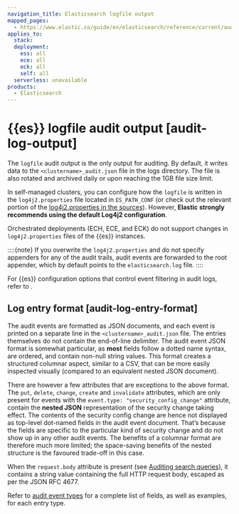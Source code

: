 ```yaml
---
navigation_title: Elasticsearch logfile output
mapped_pages:
  - https://www.elastic.co/guide/en/elasticsearch/reference/current/audit-log-output.html
applies_to:
  stack:
  deployment:
    ess: all
    ece: all
    eck: all
    self: all
  serverless: unavailable
products:
  - Elasticsearch
---
```


# {{es}} logfile audit output [audit-log-output]

The `logfile` audit output is the only output for auditing. By default, it writes data to the `<clustername>_audit.json` file in the logs directory. The file is also rotated and archived daily or upon reaching the 1GB file size limit.

In self-managed clusters, you can configure how the `logfile` is written in the `log4j2.properties` file located in `ES_PATH_CONF` (or check out the relevant portion of the [log4j2.properties in the sources](https://github.com/elastic/elasticsearch/blob/master/x-pack/plugin/core/src/main/config/log4j2.properties)). However, **Elastic strongly recommends using the default Log4j2 configuration**.

Orchestrated deployments (ECH, ECE, and ECK) do not support changes in `log4j2.properties` files of the {{es}} instances.

::::{note}
If you overwrite the `log4j2.properties` and do not specify appenders for any of the audit trails, audit events are forwarded to the root appender, which by default points to the `elasticsearch.log` file.
::::

For {{es}} configuration options that control event filtering in audit logs, refer to [](./configuring-audit-logs.md).

## Log entry format [audit-log-entry-format]

The audit events are formatted as JSON documents, and each event is printed on a separate line in the `<clustername>_audit.json` file. The entries themselves do not contain the end-of-line delimiter. The audit event JSON format is somewhat particular, as **most** fields follow a dotted name syntax, are ordered, and contain non-null string values. This format creates a structured columnar aspect, similar to a CSV, that can be more easily inspected visually (compared to an equivalent nested JSON document).

There are however a few attributes that are exceptions to the above format. The `put`, `delete`, `change`, `create` and `invalidate` attributes, which are only present for events with the `event.type: "security_config_change"` attribute, contain the **nested JSON** representation of the security change taking effect. The contents of the security config change are hence not displayed as top-level dot-named fields in the audit event document. That’s because the fields are specific to the particular kind of security change and do not show up in any other audit events. The benefits of a columnar format are therefore much more limited; the space-saving benefits of the nested structure is the favoured trade-off in this case.

When the `request.body` attribute is present (see [Auditing search queries](./auditing-search-queries.md)), it contains a string value containing the full HTTP request body, escaped as per the JSON RFC 4677.

Refer to [audit event types](elasticsearch://reference/elasticsearch/elasticsearch-audit-events.md) for a complete list of fields, as well as examples, for each entry type.
